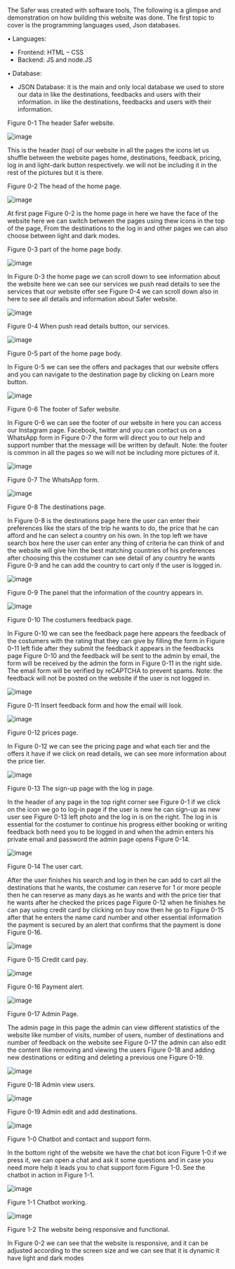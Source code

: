 The Safer was created with software tools, The following is a glimpse and demonstration on how building this website was done.
The first topic to cover is the programming languages used, Json databases.

•	Languages: 
-	Frontend: HTML – CSS 
-	Backend: JS and node.JS

•	Database: 
-	JSON Database: it is the main and only local database we used to store our data in like the destinations, feedbacks and users with their information.
in like the destinations, feedbacks and users with their information.
 
Figure ‎0-1 The header Safer website.

![image](https://github.com/user-attachments/assets/532eeb1f-e691-44c4-8682-496a8704f29b)

This is the header (top) of our website in all the pages the icons let us shuffle between the website pages home, destinations, feedback, pricing, log in and light-dark button respectively.
we will not be including it in the rest of the pictures but it is there.

 
Figure ‎0-2 The head of the home page. 

![image](https://github.com/user-attachments/assets/bb497ca7-7b8f-4be5-9e10-452773a104f9)

At first page Figure ‎0-2 is the home page in here we have the face of the website here we can switch between the pages using thew icons in the top of the page, From the destinations to the log in and other pages we can also choose between light and dark modes.

 
Figure ‎0-3 part of the home page body.

![image](https://github.com/user-attachments/assets/0eab9d32-a96a-414c-9a62-40da47bf3b9a)

In Figure ‎0-3 the home page we can scroll down to see information about the website here we can see our services we push read details to see the services that our website offer see Figure ‎0-4 we can scroll down also in here to see all details and information about Safer website.

![image](https://github.com/user-attachments/assets/7b129204-88db-4523-984b-0492add99b88)

Figure ‎0-4 When push read details button, our services.

![image](https://github.com/user-attachments/assets/ffa92376-b8a2-4120-8ce0-be9cd9e50f2f)  

Figure ‎0-5 part of the home page body.

In Figure ‎0-5 we can see the offers and packages that our website offers and you can navigate to the destination page by clicking on Learn more button.

 ![image](https://github.com/user-attachments/assets/4dd8dd4e-08f3-4739-8069-ca101dbc18c5)

Figure ‎0-6 The footer of Safer website.

In Figure ‎0-6 we can see the footer of our website in here you can access our Instagram page. Facebook, twitter and you can contact us on a WhatsApp form in Figure ‎0-7 the form will direct you to our help and support number that the message will be written by default. Note: the footer is common in all the pages so we will not be including more pictures of it. 

 ![image](https://github.com/user-attachments/assets/430c9c6f-3e45-4469-9d92-6b5e1fe30a5a)

Figure ‎0-7 The WhatsApp form.

 ![image](https://github.com/user-attachments/assets/cb2d44cc-bb42-406c-b5c5-e3c416b4290b)

Figure ‎0-8 The destinations page.

In Figure ‎0-8 is the destinations page here the user can enter their preferences like the stars of the trip he wants to do, the price that he can afford and he can select a country on his own. In the top left we have search box here the user can enter any thing of criteria he can think of and the website will give him the best matching countries of his preferences after choosing this the costumer can see detail of any country he wants Figure ‎0-9 and he can add the country to cart only if the user is logged in.

 ![image](https://github.com/user-attachments/assets/d4b6f7e8-2271-4ce7-9e63-9d97b6fa732c)

Figure ‎0-9 The panel that the information of the country appears in.

 ![image](https://github.com/user-attachments/assets/6428c888-4ede-49cb-85c4-4fed64de05ba)

Figure ‎0-10 The costumers feedback page.

In Figure ‎0-10 we can see the feedback page here appears the feedback of the costumers with the rating that they can give by filling the form in Figure ‎0-11 left fide after they submit the feedback it appears in the feedbacks page Figure ‎0-10 and the feedback will be sent to the admin by email, the form will be received by the admin the form in Figure ‎0-11 in the right side. The email form will be verified by reCAPTCHA to prevent spams. Note: the feedback will not be posted on the website if the user is not logged in.

 ![image](https://github.com/user-attachments/assets/5ec1b584-adc5-43d1-a955-042f642438f9)

Figure ‎0-11 Insert feedback form and how the email will look. 

 ![image](https://github.com/user-attachments/assets/1e661c2e-5a5d-46cd-9ec7-d828415b7740)

Figure ‎0-12 prices page. 

In Figure ‎0-12 we can see the pricing page and what each tier and the offers it have if we click on read details, we can see more information about the price tier.

![image](https://github.com/user-attachments/assets/2f7171f5-2668-43f9-b2b1-db6040aff181)

Figure ‎0-13 The sign-up page with the log in page.

In the header of any page in the top right corner see Figure ‎0-1 if we click on the icon we go to log-in page if the user is new he can sign-up as new user see Figure ‎0-13 left photo and the log in is on the right. The log in is essential for the costumer to continue his progress either booking or writing feedback both need you to be logged in and when the admin enters his private email and password the admin page opens Figure ‎0-14.

![image](https://github.com/user-attachments/assets/a384677e-ab44-4969-bcbb-55cda8ff5b65)

Figure ‎0-14 The user cart.

After the user finishes his search and log in then he can add to cart all the destinations that he wants, the costumer can reserve for 1 or more people then he can reserve as many days as he wants and with the price tier that he wants after he checked the prices page Figure ‎0-12 when he finishes he can pay using credit card by clicking on buy now then he go to Figure ‎0-15 after that he enters the name card number and other essential information the payment is secured by an alert that confirms that the payment is done Figure ‎0-16.

![image](https://github.com/user-attachments/assets/4af13602-b5a8-4df1-8a7b-c0fdbcf26202)

Figure ‎0-15 Credit card pay.

![image](https://github.com/user-attachments/assets/0e438561-4b91-4c84-96d9-615a0a5c0cd2)

Figure 0-16 Payment alert.

![image](https://github.com/user-attachments/assets/80c1fbbc-7bdd-4e47-8802-fadb11406f93)

Figure 0-17 Admin Page.

The admin page in this page the admin can view different statistics of the website like number of visits, number of users, number of destinations and number of feedback on the website see Figure ‎0-17 the admin can also edit the content like removing and viewing the users Figure ‎0-18 and adding new destinations or editing and deleting a previous one Figure ‎0-19.

![image](https://github.com/user-attachments/assets/eace8893-2cde-4d4e-aed8-a96c8f18cd92)

Figure 0-18 Admin view users.

![image](https://github.com/user-attachments/assets/d211f15a-5907-47ed-9b0e-69fab1fc112e)

Figure 0-19 Admin edit and add destinations.

![image](https://github.com/user-attachments/assets/91070fdd-3899-478e-b796-93040d1bced6)

Figure 1-0 Chatbot and contact and support form.

In the bottom right of the website we have the chat bot icon Figure ‎1-0 if we press it, we can open a chat and ask it some questions and in case you need more help it leads you to chat support form Figure ‎1-0. See the chatbot in action in Figure ‎1-1.

![image](https://github.com/user-attachments/assets/9b727da5-a2e9-49de-a63c-789186293f39)

Figure 1-1 Chatbot working.

![image](https://github.com/user-attachments/assets/af89794d-ff69-4fa5-84b5-7721b95cb690)

Figure 1-2 The website being responsive and functional.

In Figure ‎0-2 we can see that the website is responsive, and it can be adjusted according to the screen size and we can see that it is dynamic it have light and dark modes












